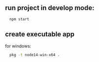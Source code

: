 
## run project in develop mode:
```bash
  npm start
```




## create executable app
for windows:
```bash
  pkg -t node14-win-x64 .
```

<!-- for linux:
```bash
    pkg -t node14-linux-x64 .
```  -->

